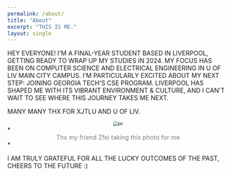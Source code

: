 ```yaml
---
permalink: /about/
title: "About"
excerpt: "THIS IS ME."
layout: single
---
```


<style>
#clstr_globe {
  width: 100px !important;
  height: 100px !important;
}
#globe-container {
  width: 100px;
  height: 100px;
  overflow: hidden;
  margin: 0 auto; }
</style>





HEY EVERYONE! I'M A FINAL-YEAR STUDENT BASED IN LIVERPOOL, GETTING READY TO WRAP UP MY STUDIES IN 2024. MY FOCUS HAS BEEN ON COMPUTER SCIENCE AND ELECTRICAL ENGINEERING IN U OF LIV MAIN CITY CAMPUS. I'M PARTICULARLY EXCITED ABOUT MY NEXT STEP: JOINING GEORGIA TECH'S CSE PROGRAM. LIVERPOOL HAS SHAPED ME WITH ITS VIBRANT ENVIRONMENT & CULTURE, AND I CAN'T WAIT TO SEE WHERE THIS JOURNEY TAKES ME NEXT. 

MANY MANY THX FOR XJTLU AND U OF LIV.

<div style="text-align: center;">
   <img src="../assets/images/about/po.png" alt="po" style="zoom:66%;" />
</div>   
*<font color='grey'><center>Thx my friend Zfei taking this photo for me</center></font>*



<br>

I AM TRULY GRATEFUL FOR ALL THE LUCKY OUTCOMES OF THE PAST, CHEERS TO THE FUTURE :)



<div id="globe-container" style="width:200px;height:200px;overflow:hidden;margin:0 auto;">
  <script type="text/javascript" id="clstr_globe" src="//clustrmaps.com/globe.js?d=Vj0zrJsYVXKzCZMcKeUYJXXlc2WgISUD3bgF_RjuYNI"></script>
</div>